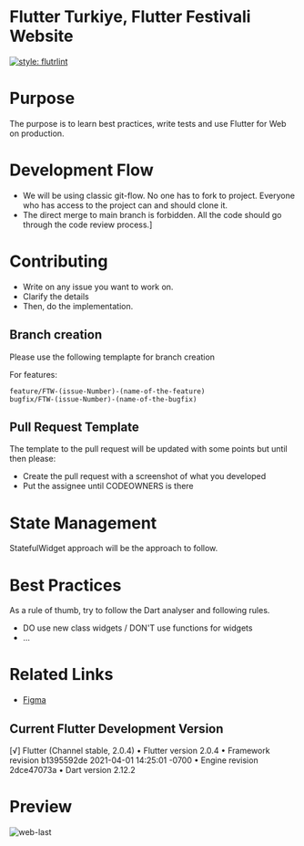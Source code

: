 # Flutter Turkiye, Flutter Festivali Website

[![style: flutrlint][badge]][badge_link]

[badge]: https://img.shields.io/badge/style-flutrlint-blue.svg
[badge_link]: https://github.com/flutterturkey/flutrlint
# Purpose

The purpose is to learn best practices, write tests and use Flutter for Web on production.

# Development Flow

- We will be using classic git-flow. No one has to fork to project. Everyone who has access to the project can and should clone it. 
- The direct merge to main branch is forbidden. All the code should go through the code review process.]

# Contributing

- Write on any issue you want to work on.
- Clarify the details
- Then, do the implementation.

## Branch creation 

Please use the following templapte for branch creation

For features:
```
feature/FTW-(issue-Number)-(name-of-the-feature)
bugfix/FTW-(issue-Number)-(name-of-the-bugfix)
```

## Pull Request Template
The template to the pull request will be updated with some points but until then please:

- Create the pull request with a screenshot of what you developed
- Put the assignee until CODEOWNERS is there

# State Management
StatefulWidget approach will be the approach to follow. 

# Best Practices

As a rule of thumb, try to follow the Dart analyser and following rules. 

- DO use new class widgets / DON'T use functions for widgets
- ...

# Related Links

- [Figma](https://www.figma.com/file/JoNJNWFPumBdnzvY3WWDnI/Flutter-Turkey-Festival-Website?node-id=0%3A1)

## Current Flutter Development Version 

[√] Flutter (Channel stable, 2.0.4)
    • Flutter version 2.0.4
    • Framework revision b1395592de 2021-04-01 14:25:01 -0700
    • Engine revision 2dce47073a
    • Dart version 2.12.2


# Preview
![web-last](https://user-images.githubusercontent.com/26827403/107076254-3a273680-67fc-11eb-87fa-e2ad6e467682.png)
